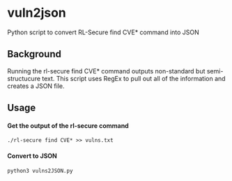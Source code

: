 # vuln2json
Python script to convert RL-Secure find CVE* command into JSON

## Background
Running the rl-secure find CVE* command outputs non-standard but semi-structucure text. This script uses RegEx to pull out all of the information and creates a JSON file. 

## Usage
#### Get the output of the rl-secure command
```
./rl-secure find CVE* >> vulns.txt
```
#### Convert to JSON
```
python3 vulns2JSON.py
```
